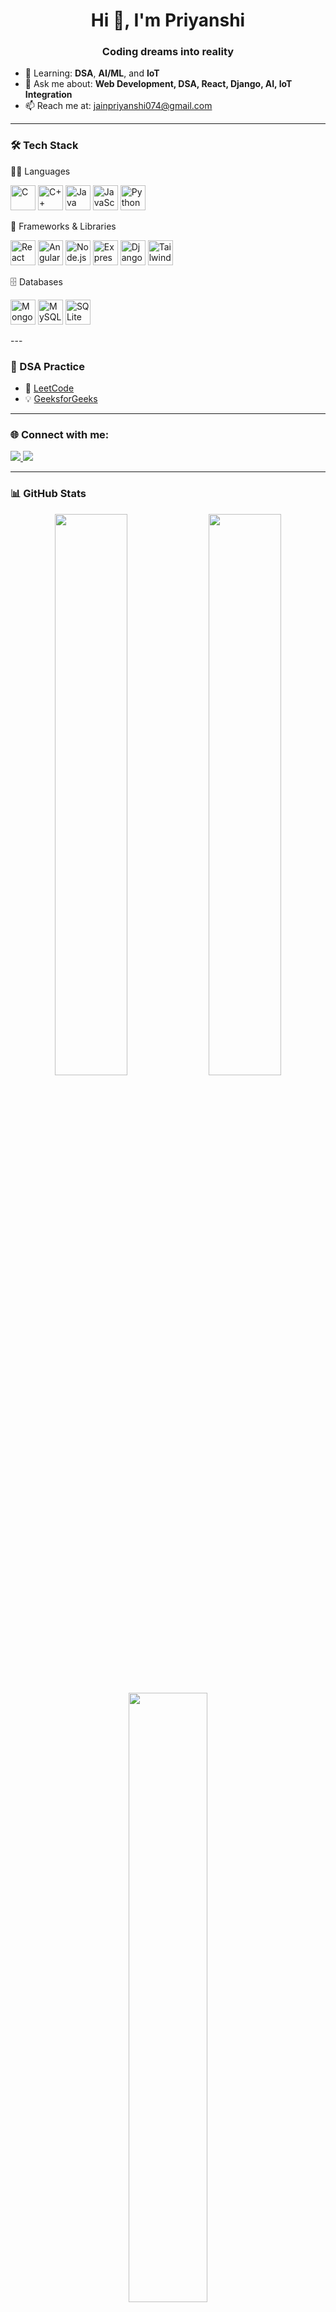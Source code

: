 <h1 align="center">Hi 👋, I'm Priyanshi</h1>
<h3 align="center">Coding dreams into reality</h3>

- 🌱 Learning: **DSA**, **AI/ML**, and **IoT**
- 💬 Ask me about: **Web Development, DSA, React, Django, AI, IoT Integration**
- 📫 Reach me at: [jainpriyanshi074@gmail.com](mailto:jainpriyanshi074@gmail.com)

---

### 🛠️ Tech Stack

👩‍💻 Languages
<p align="left"> <img src="https://cdn.jsdelivr.net/gh/devicons/devicon/icons/c/c-original.svg" alt="C" width="40" height="40"/> <img src="https://cdn.jsdelivr.net/gh/devicons/devicon/icons/cplusplus/cplusplus-original.svg" alt="C++" width="40" height="40"/> <img src="https://cdn.jsdelivr.net/gh/devicons/devicon/icons/java/java-original.svg" alt="Java" width="40" height="40"/> <img src="https://cdn.jsdelivr.net/gh/devicons/devicon/icons/javascript/javascript-original.svg" alt="JavaScript" width="40" height="40"/> <img src="https://cdn.jsdelivr.net/gh/devicons/devicon/icons/python/python-original.svg" alt="Python" width="40" height="40"/> </p>
🚀 Frameworks & Libraries
<p align="left"> <img src="https://cdn.jsdelivr.net/gh/devicons/devicon/icons/react/react-original.svg" alt="React" width="40" height="40"/> <img src="https://cdn.jsdelivr.net/gh/devicons/devicon/icons/angularjs/angularjs-original.svg" alt="AngularJS" width="40" height="40"/> <img src="https://cdn.jsdelivr.net/gh/devicons/devicon/icons/nodejs/nodejs-original.svg" alt="Node.js" width="40" height="40"/> <img src="https://cdn.jsdelivr.net/gh/devicons/devicon/icons/express/express-original.svg" alt="Express.js" width="40" height="40"/> <img src="https://cdn.jsdelivr.net/gh/devicons/devicon/icons/django/django-plain.svg" alt="Django" width="40" height="40"/> <img src="https://cdn.jsdelivr.net/gh/devicons/devicon/icons/tailwindcss/tailwindcss-plain.svg" alt="Tailwind CSS" width="40" height="40"/> </p>
🗄️ Databases
<p align="left"> <img src="https://cdn.jsdelivr.net/gh/devicons/devicon/icons/mongodb/mongodb-original.svg" alt="MongoDB" width="40" height="40"/> <img src="https://cdn.jsdelivr.net/gh/devicons/devicon/icons/mysql/mysql-original.svg" alt="MySQL" width="40" height="40"/> <img src="https://cdn.jsdelivr.net/gh/devicons/devicon/icons/sqlite/sqlite-original.svg" alt="SQLite" width="40" height="40"/> </p>
---

### 📘 DSA Practice  
- 🧠 [LeetCode](https://leetcode.com/u/jain_priyanshi9/)  
- 💡 [GeeksforGeeks](https://www.geeksforgeeks.org/user/jain_priyanshi9/)

---

### 🌐 Connect with me:
<p align="left">
  <a href="https://www.linkedin.com/in/priyanshi-jain-250525257/" target="_blank">
    <img src="https://img.shields.io/badge/LinkedIn-blue?style=flat&logo=linkedin&logoColor=white" />
  </a>
  <a href="mailto:jainpriyanshi074@gmail.com">
    <img src="https://img.shields.io/badge/Gmail-red?style=flat&logo=gmail&logoColor=white" />
  </a>
</p>

---

### 📊 GitHub Stats  

<p align="center">
  <img src="https://github-readme-stats.vercel.app/api?username=Priyanshi074&show_icons=true&theme=radical" width="48%" />
  <img src="https://github-readme-streak-stats.herokuapp.com/?user=Priyanshi074&theme=radical" width="48%" />
</p>

<p align="center">
  <img src="https://github-readme-stats.vercel.app/api/top-langs/?username=Priyanshi074&layout=compact&theme=radical" width="50%" />
</p>


